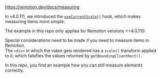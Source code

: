 https://remotion.dev/docs/measuring

In v4.0.111, we introduced the [`useCurrentScale()`](https://remotion.dev/docs/use-current-scale) hook, which makes measuring items more simple.

The example in this repo only applies for Remotion versions <=4.0.110:

Special considerations need to be made if you need to measure items in Remotion.  
The `<div>` in which the video gets rendered has a `scale()` transform applied to it, which falsifies the values returned by `getBoundingClientRect()`.

In this repo, you find an example how you can still measure elements correctly.

